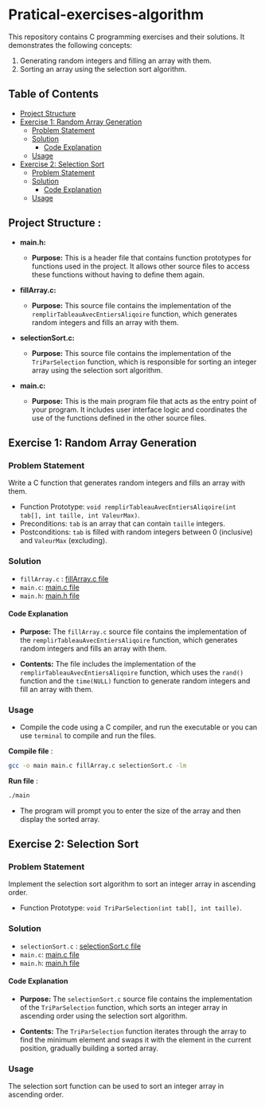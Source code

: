 # Pratical-exercises-algorithm
This repository contains C programming exercises and their solutions. It demonstrates the following concepts:

1. Generating random integers and filling an array with them.
2. Sorting an array using the selection sort algorithm.

## Table of Contents

 - [Project Structure](#project-structure)
 - [Exercise 1: Random Array Generation](#exercise-1-random-array-generation)
    - [Problem Statement](#problem-statement)
    - [Solution](#solution)
      - [Code Explanation](#code-explanation)
    - [Usage](#usage)
  - [Exercise 2: Selection Sort](#exercise-2-selection-sort)
    - [Problem Statement](#problem-statement-1)
    - [Solution](#solution-1)
      - [Code Explanation](#code-explanation-1)
    - [Usage](#usage-1)

## Project Structure :

- **main.h:**
  - **Purpose:** This is a header file that contains function prototypes for functions used in the project. It allows other source files to access these functions without having to define them again.

- **fillArray.c:**
  - **Purpose:** This source file contains the implementation of the `remplirTableauAvecEntiersAliqoire` function, which generates random integers and fills an array with them.

- **selectionSort.c:**
  - **Purpose:** This source file contains the implementation of the `TriParSelection` function, which is responsible for sorting an integer array using the selection sort algorithm.

- **main.c:**
  - **Purpose:** This is the main program file that acts as the entry point of your program. It includes user interface logic and coordinates the use of the functions defined in the other source files.

 
## Exercise 1: Random Array Generation

### Problem Statement
Write a C function that generates random integers and fills an array with them.

- Function Prototype: `void remplirTableauAvecEntiersAliqoire(int tab[], int taille, int ValeurMax)`.
- Preconditions: `tab` is an array that can contain `taille` integers.
- Postconditions: `tab` is filled with random integers between 0 (inclusive) and `ValeurMax` (excluding).

### Solution
- `fillArray.c` : [fillArray.c file](https://github.com/Kaoutherbo/Pratical-exercises-algorithm/blob/main/fillArray.c)
- `main.c`: [main.c file](https://github.com/Kaoutherbo/Pratical-exercises-algorithm/blob/main/main.c)
- `main.h`: [main.h file](https://github.com/Kaoutherbo/Pratical-exercises-algorithm/blob/main/main.h)
#### Code Explanation

- **Purpose:** The `fillArray.c` source file contains the implementation of the `remplirTableauAvecEntiersAliqoire` function, which generates random integers and fills an array with them.

- **Contents:** The file includes the implementation of the `remplirTableauAvecEntiersAliqoire` function, which uses the `rand()` function and the `time(NULL)` function to generate random integers and fill an array with them.

### Usage

- Compile the code using a C compiler, and run the executable or you can use `terminal` to compile and run the files.
  
**Compile file** :
```bash
gcc -o main main.c fillArray.c selectionSort.c -lm
```
**Run file** :
```bash
./main
```
- The program will prompt you to enter the size of the array and then display the sorted array.

## Exercise 2: Selection Sort

### Problem Statement
Implement the selection sort algorithm to sort an integer array in ascending order.

- Function Prototype: `void TriParSelection(int tab[], int taille)`.

### Solution

- `selectionSort.c` : [selectionSort.c file](https://github.com/Kaoutherbo/Pratical-exercises-algorithm/blob/main/selectionSort.c)
- `main.c`: [main.c file](https://github.com/Kaoutherbo/Pratical-exercises-algorithm/blob/main/main.c)
- `main.h`: [main.h file](https://github.com/Kaoutherbo/Pratical-exercises-algorithm/blob/main/main.h)
  
#### Code Explanation

- **Purpose:** The `selectionSort.c` source file contains the implementation of the `TriParSelection` function, which sorts an integer array in ascending order using the selection sort algorithm.

- **Contents:** The `TriParSelection` function iterates through the array to find the minimum element and swaps it with the element in the current position, gradually building a sorted array.

### Usage

The selection sort function can be used to sort an integer array in ascending order.

